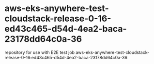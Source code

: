 # aws-eks-anywhere-test-cloudstack-release-0-16-ed43c465-d54d-4ea2-baca-23178dd64c0a-36
repository for use with E2E test job aws-eks-anywhere-test-cloudstack-release-0-16:ed43c465-d54d-4ea2-baca-23178dd64c0a-36
